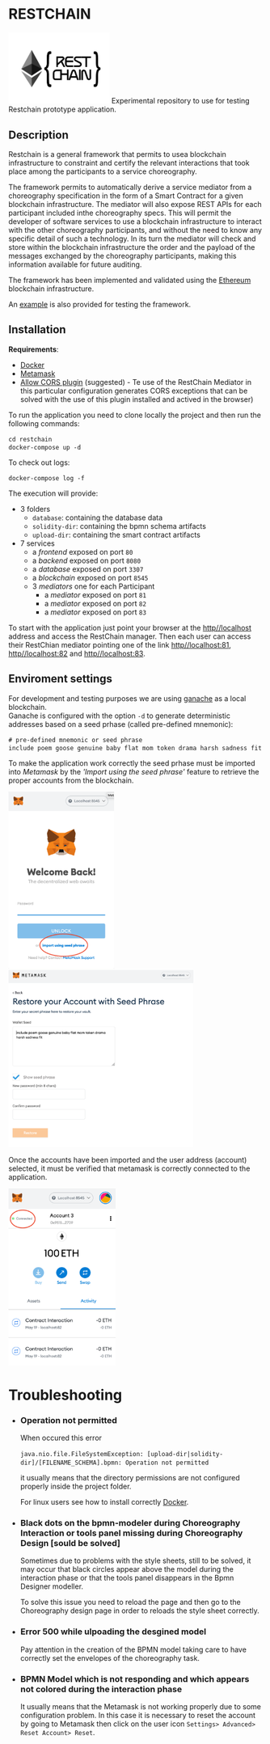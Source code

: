 # RESTCHAIN
<img src="./images/rc-logo.png"  width="200" />
Experimental repository to use for testing Restchain prototype application.

## Description

Restchain is a general framework that permits to usea blockchain infrastructure to constraint and certify the relevant interactions that took place among the participants to a service choreography.  

The framework permits to automatically derive a service mediator from a choreography specification in the form of a Smart Contract for a given blockchain infrastructure. The mediator will also expose REST APIs for each participant included inthe choreography specs. This will permit the developer of software services to use a blockchain infrastructure to interact with the other choreography participants, and without the need to know any specific detail of such a technology. In its turn the mediator will check and store within the blockchain infrastructure the order and the payload of the messages exchanged by the choreography participants, making this information available for future auditing. 

The framework has been implemented and validated using the [Ethereum](https://ethereum.org/) blockchain infrastructure.

An [example](Example.MD) is also provided for testing the framework.

## Installation
**Requirements**:

* [Docker](https://www.docker.com/) 
* [Metamask](https://metamask.io)
* [Allow CORS plugin](https://mybrowseraddon.com/access-control-allow-origin.html) (suggested) - Te use of the RestChain Mediator in this particular configuration generates CORS exceptions that can be solved with the use of this plugin installed and actived in the browser) 

To run the application you need to clone locally the project and then run the following commands:

```
cd restchain
docker-compose up -d 
```

To check out logs:

```
docker-compose log -f
```

The execution will provide:

* 3 folders 
	* `database`: containing the database data     
	* `solidity-dir`: containing the bpmn schema artifacts
	* `upload-dir`: containing the smart contract artifacts
* 7 services
	* a *frontend* exposed on port `80`
	* a *backend*  exposed on port `8080	`
	* a *database* exposed on port `3307`
	* a *blockchain* exposed on port `8545`
	* 3 *mediators* one for each Participant 
		* a *mediator* exposed on port `81` 
 		* a *mediator* exposed on port `82`
	 	* a *mediator* exposed on port `83`

To start with the application just point your browser at the [http//localhost](http//localhost) address and access the RestChain manager. Then each user can access their RestChian mediator pointing one of the link [http//localhost:81](http//localhost:81), [http//localhost:82](http//localhost:82) and [http//localhost:83](http//localhost:83).

## Enviroment settings
For development and testing purposes we are using [ganache](https://github.com/trufflesuite/ganache-cli) as a local blockchain.  
Ganache is configured with the option `-d` to generate deterministic addresses based on a seed prhase (called pre-defined mnemonic):

```
# pre-defined mnemonic or seed phrase
include poem goose genuine baby flat mom token drama harsh sadness fit
```
To make the application work correctly the seed prhase must be imported into *Metamask* by the *'Import using the seed phrase'* feature to retrieve the proper accounts from the blockchain. 

<img src="./images/Metamask1.png"  height="350" /> <img src="./images/Metamask2.png"  height="350" />

Once the accounts have been imported and the user address (account) selected, it must be verified that metamask is correctly connected to the application. 

<img src="./images/Metamask3.png"  height="350" />


# Troubleshooting
* ### Operation not permitted

	When occured this error 

	```java.nio.file.FileSystemException: [upload-dir|solidity-dir]/[FILENAME_SCHEMA].bpmn: Operation not permitted```

	it usually means that the directory permissions are not configured properly inside the project folder.  

	For linux users see how to install correctly [Docker](https://docs.docker.com/engine/install/linux-postinstall/).

* ### Black dots on the bpmn-modeler during Choreography Interaction or tools panel missing during Choreography Design [sould be solved]

	Sometimes due to problems with the style sheets, still to be solved, it may occur that black circles appear above the model during the interaction phase or that the tools panel disappears in the Bpmn Designer modeller.

	To solve this issue you need to reload the page and then go to the Choreography design page in order to reloads the style sheet correctly.

* ### Error 500 while ulpoading the desgined model
	Pay attention in the creation of the BPMN model taking care to have correctly set the envelopes of the choreography task.

* ### BPMN Model which is not responding and which appears not colored during the interaction phase
	It usually means that the Metamask is not working properly due to some configuration problem. In this case it is necessary to reset the account by going to Metamask then click on the user icon `Settings> Advanced> Reset Account> Reset`.
	
	
